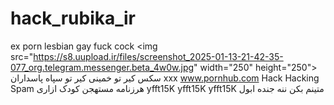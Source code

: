 # hack_rubika_ir
ex porn lesbian gay fuck cock                   &lt;img src="https://s8.uupload.ir/files/screenshot_2025-01-13-21-42-35-077_org.telegram.messenger.beta_4w0w.jpg" width="250" height="250"> سکس کیر تو خمینی کیر تو سپاه پاسداران xxx www.pornhub.com Hack Hacking  Spam  هرزنامه  مستهجن  کودک ازاری yfft15K yfft15K yfft15K
 متینم بکن ننه جنده ابول
